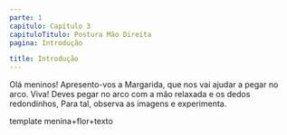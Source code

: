 ```yaml
---
parte: 1
capitulo: Capítulo 3
capituloTitulo: Postura Mão Direita
pagina: Introdução

title: Introdução
---
```


Olá meninos! Apresento-vos a Margarida, que nos vai ajudar a pegar no arco.
Viva! Deves pegar no arco com a mão relaxada e os dedos redondinhos, Para tal, observa as imagens e experimenta.

template menina+flor+texto
